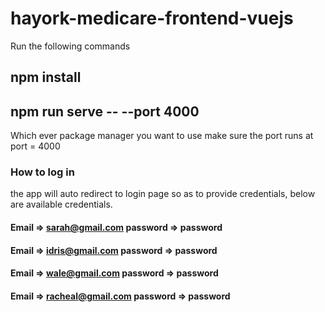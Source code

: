 # hayork-medicare-frontend-vuejs
Run the following commands
## npm install 
## npm run serve -- --port 4000
Which ever package manager you want to use make sure the port runs at port = 4000

### How to log in
the app will auto redirect to login page so as to provide credentials, below are available credentials.
#### Email => sarah@gmail.com     password => password
#### Email => idris@gmail.com     password => password
#### Email => wale@gmail.com      password => password
#### Email => racheal@gmail.com   password => password
